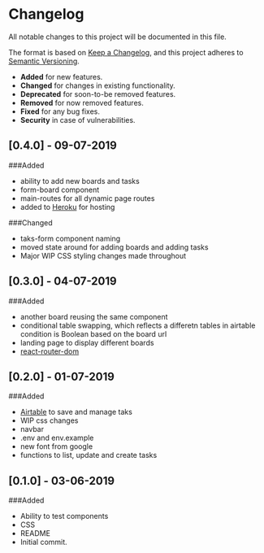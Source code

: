 # Changelog
All notable changes to this project will be documented in this file.

The format is based on [Keep a Changelog](https://keepachangelog.com/en/1.0.0/),
and this project adheres to [Semantic Versioning](https://semver.org/spec/v2.0.0.html).

- __Added__ for new features.
- __Changed__ for changes in existing functionality.
- __Deprecated__ for soon-to-be removed features.
- __Removed__ for now removed features.
- __Fixed__ for any bug fixes.
- __Security__ in case of vulnerabilities.

## [0.4.0] - 09-07-2019
###Added
- ability to add new boards and tasks 
- form-board component
- main-routes for all dynamic page routes
- added to [Heroku](https://www.heroku.com/) for hosting

###Changed
- taks-form component naming
- moved state around for adding boards and adding tasks
- Major WIP CSS styling changes made throughout

## [0.3.0] - 04-07-2019
###Added
- another board reusing the same component 
- conditional table swapping, which reflects a differetn tables in airtable condition is Boolean based on the board url
- landing page to display different boards
- [react-router-dom](https://github.com/ReactTraining/react-router/tree/master/packages/react-router-dom)

## [0.2.0] - 01-07-2019
###Added
- [Airtable](https://airtable.com/) to save and manage taks
- WIP css changes
- navbar
- .env and env.example
- new font from google
- functions to list, update and create tasks

## [0.1.0] - 03-06-2019
###Added
- Ability to test components
- CSS
- README
- Initial commit.
